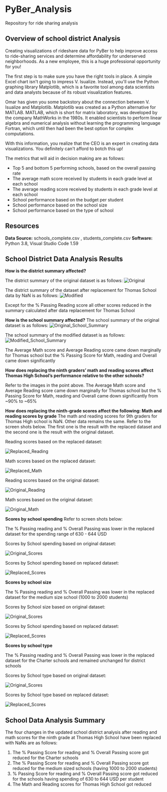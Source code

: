 # PyBer_Analysis
Repository for ride sharing analysis
## Overview of school district Analysis

Creating visualizations of rideshare data for PyBer to help improve access to ride-sharing services and determine affordability for underserved neighborhoods. As a new employee, this is a huge professional opportunity for you!

The first step is to make sure you have the right tools in place. A simple Excel chart isn't going to impress V. Isualize. Instead, you'll use the Python graphing library Matplotlib, which is a favorite tool among data scientists and data analysts because of its robust visualization features.

Omar has given you some backstory about the connection between V. Isualize and Matplotlib. Matplotlib was created as a Python alternative for MATLAB. MATLAB, which is short for matrix laboratory, was developed by the company MathWorks in the 1980s. It enabled scientists to perform linear algebra and numerical analysis without learning the programming language Fortran, which until then had been the best option for complex computations.

With this information, you realize that the CEO is an expert in creating data visualizations. You definitely can't afford to botch this up!

The metrics that will aid in decision making are as follows:
- Top 5 and bottom 5 performing schools, based on the overall passing rate
- The average math score received by students in each grade level at each school
- The average reading score received by students in each grade level at each school
- School performance based on the budget per student
- School performance based on the school size 
- School performance based on the type of school

## Resources
**Data Source:** schools_complete.csv , students_complete.csv
**Software:** Python 3.8, Visual Studio Code 1.59

## School District Data Analysis Results

**How is the district summary affected?**

The district summary of the original dataset is as follows:
![Original](/Images/DistrictSummary_Original.png)

The district summary of the dataset after replacement for Thomas School data by NaN is as follows:
![Modified](/Images/DistrictSummary_AfterReplacement.png)

Except for the % Passing Reading score all other scores reduced in the summary calculated after data replacement for Thomas School

**How is the school summary affected?**
The school summary of the original dataset is as follows:
![Original_School_Summary](/Images/SchoolSummary_Original.png)

The school summary of the modified dataset is as follows:
![Modified_School_Summary](/Images/SchoolSummary_AfterReplacement.png)

The Average Math score and Average Reading score came down marginally for Thomas school but the % Passing Score for Math, reading and Overall came down significantly

**How does replacing the ninth graders’ math and reading scores affect Thomas High School’s performance relative to the other schools?**

Refer to the images in the point above. The Average Math score and Average Reading score came down marginally for Thomas school but the % Passing Score for Math, reading and Overall came down significantly from ~90% to ~65%

****How does replacing the ninth-grade scores affect the following:**
**Math and reading scores by grade****
The math and reading scores for 9th graders for Thomas High school is NaN. Other data  remains the same. Refer to the screen shots below. The first one is the result with the replaced dataset and the second one is the result with the original dataset.

Reading scores based on the replaced dataset:

![Replaced_Reading](/Images/ReadingScore_Replaced.png)

Math scores based on the replaced dataset:

![Replaced_Math](/Images/MathScore_Replaced.png)

Reading scores based on the original dataset:

![Original_Reading](/Images/ReadingScore_Original.png)

Math scores based on the original dataset:

![Original_Math](/Images/MathScore_Original.png)

**Scores by school spending**
Refer to screen shots below:

The % Passing reading and % Overall Passing was lower in the replaced dataset for the spending range of 630 - 644 USD

Scores by School spending based on original dataset:

![Original_Scores](/Images/Score_BySchoolSpending_Original.png)

Scores by School spending based on replaced dataset:

![Replaced_Scores](/Images/Score_BySchoolSpending_Replaced.png)

**Scores by school size**

The % Passing reading and % Overall Passing was lower in the replaced dataset for the medium size school (1000 to 2000 students)

Scores by School size based on original dataset:

![Original_Scores](/Images/Score_BySize_Original.png)

Scores by School spending based on replaced dataset:

![Replaced_Scores](/Images/Score_BySize_Replaced.png)

**Scores by school type**

The % Passing reading and % Overall Passing was lower in the replaced dataset for the Charter schools and remained unchanged for district schools

Scores by School type based on original dataset:

![Original_Scores](/Images/Score_ByType_Original.png)

Scores by School type based on replaced dataset:

![Replaced_Scores](/Images/Score_ByType_Replaced.png)


## School Data Analysis Summary
The four changes in the updated school district analysis after reading and math scores for the ninth grade at Thomas High School have been replaced with NaNs are as follows:

1. The % Passing Score for reading and % Overall Passing score got reduced for the Charter schools
2. The % Passing Score for reading and % Overall Passing score got reduced for the medium sized schools (having 1000 to 2000 students)
3. % Passing Score for reading and % Overall Passing score got reduced for the schools having spending of 630 to 644 USD per student
4. The Math and Reading scores for Thomas High School got reduced


